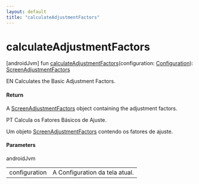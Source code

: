 ```yaml
---
layout: default
title: "calculateAdjustmentFactors"
---
```


# calculateAdjustmentFactors

[androidJvm]
fun [calculateAdjustmentFactors](calculate-adjustment-factors.md)(configuration: [Configuration](https://developer.android.com/reference/kotlin/android/content/res/Configuration.html)): [ScreenAdjustmentFactors](../-screen-adjustment-factors/index.md)

EN Calculates the Basic Adjustment Factors.

#### Return

A [ScreenAdjustmentFactors](../-screen-adjustment-factors/index.md) object containing the adjustment factors.

PT Calcula os Fatores Básicos de Ajuste.

Um objeto [ScreenAdjustmentFactors](../-screen-adjustment-factors/index.md) contendo os fatores de ajuste.

#### Parameters

androidJvm

| | |
|---|---|
| configuration | A Configuration da tela atual. |